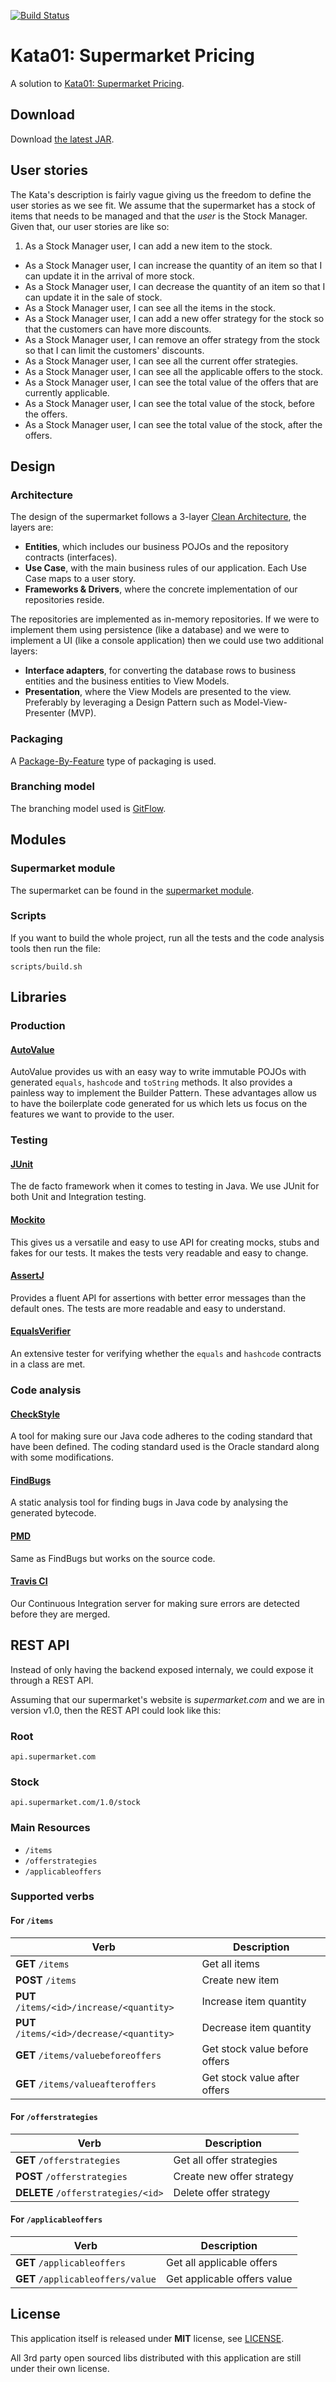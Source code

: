 [![Build Status](https://travis-ci.org/AkiKanellis/kata01-supermarket-pricing.svg?branch=develop)](https://travis-ci.org/AkiKanellis/kata01-supermarket-pricing)
# Kata01: Supermarket Pricing
A solution to [Kata01: Supermarket Pricing](http://codekata.com/kata/kata01-supermarket-pricing).

## Download
Download [the latest JAR][1].

## User stories
The Kata's description is fairly vague giving us the freedom to define the user stories as we see fit. We assume that
the supermarket has a stock of items that needs to be managed and that the *user* is the Stock Manager. Given that, our
user stories are like so:
 
 1. As a Stock Manager user, I can add a new item to the stock.
 - As a Stock Manager user, I can increase the quantity of an item so that I can update it in the arrival of more stock.
 - As a Stock Manager user, I can decrease the quantity of an item so that I can update it in the sale of stock.
 - As a Stock Manager user, I can see all the items in the stock.
 - As a Stock Manager user, I can add a new offer strategy for the stock so that the customers can have more discounts.
 - As a Stock Manager user, I can remove an offer strategy from the stock so that I can limit the customers' discounts.
 - As a Stock Manager user, I can see all the current offer strategies.
 - As a Stock Manager user, I can see all the applicable offers to the stock.
 - As a Stock Manager user, I can see the total value of the offers that are currently applicable.
 - As a Stock Manager user, I can see the total value of the stock, before the offers.
 - As a Stock Manager user, I can see the total value of the stock, after the offers.
 
## Design

### Architecture
The design of the supermarket follows a 3-layer [Clean Architecture](https://8thlight.com/blog/uncle-bob/2012/08/13/the-clean-architecture.html), the layers are:

- **Entities**, which includes our business POJOs and the repository contracts (interfaces).
- **Use Case**, with the main business rules of our application. Each Use Case maps to a user story.
- **Frameworks & Drivers**, where the concrete implementation of our repositories reside.

The repositories are implemented as in-memory repositories. If we were to implement them using persistence (like a
database) and we were to implement a UI (like a console application) then we could use two additional layers:

- **Interface adapters**, for converting the database rows to business entities and the business entities to View Models.
- **Presentation**, where the View Models are presented to the view. Preferably by leveraging a Design Pattern such as 
Model-View-Presenter (MVP).

### Packaging
A [Package-By-Feature](http://www.javapractices.com/topic/TopicAction.do?Id=205) type of packaging is used.

### Branching model
The branching model used is [GitFlow](http://nvie.com/posts/a-successful-git-branching-model/).

## Modules

### Supermarket module
The supermarket can be found in the [supermarket module](supermarket).

### Scripts
If you want to build the whole project, run all the tests and the code analysis tools then run the file:

`scripts/build.sh`

## Libraries

### Production

#### [AutoValue](https://github.com/google/auto)
AutoValue provides us with an easy way to write immutable POJOs with generated `equals`, `hashcode` and `toString`
methods. It also provides a painless way to implement the Builder Pattern. These advantages allow us to have the
boilerplate code generated for us which lets us focus on the features we want to provide to the user.

### Testing

#### [JUnit](http://junit.org/junit4/)
The de facto framework when it comes to testing in Java. We use JUnit for both Unit and Integration testing.

#### [Mockito](http://site.mockito.org/)
This gives us a versatile and easy to use API for creating mocks, stubs and fakes for our tests. It makes the tests
very readable and easy to change.

#### [AssertJ](http://joel-costigliola.github.io/assertj/)
Provides a fluent API for assertions with better error messages than the default ones. The tests are more readable
and easy to understand.

#### [EqualsVerifier](http://jqno.nl/equalsverifier/)
An extensive tester for verifying whether the `equals` and `hashcode` contracts in a class are met.

### Code analysis

#### [CheckStyle](http://checkstyle.sourceforge.net/)
A tool for making sure our Java code adheres to the coding standard that have been defined. The coding standard used is
the Oracle standard along with some modifications.

#### [FindBugs](http://findbugs.sourceforge.net/)
A static analysis tool for finding bugs in Java code by analysing the generated bytecode.

#### [PMD](https://pmd.github.io/)
Same as FindBugs but works on the source code.

#### [Travis CI](https://travis-ci.org/)
Our Continuous Integration server for making sure errors are detected before they are merged.

## REST API
Instead of only having the backend exposed internaly, we could expose it through a REST API.
  
Assuming that our supermarket's website is *supermarket.com* and we are in version v1.0, then the REST API could look
like this:

### Root
`api.supermarket.com`

### Stock
`api.supermarket.com/1.0/stock`

### Main Resources

- `/items`
- `/offerstrategies`
- `/applicableoffers`

### Supported verbs

#### For `/items`

| Verb                                      | Description                   |
|-------------------------------------------|-------------------------------|
| **GET** `/items`                          | Get all items                 |
| **POST** `/items`                         | Create new item               |
| **PUT** `/items/<id>/increase/<quantity>` | Increase item quantity        |
| **PUT** `/items/<id>/decrease/<quantity>` | Decrease item quantity        |
| **GET** `/items/valuebeforeoffers`        | Get stock value before offers |
| **GET** `/items/valueafteroffers`         | Get stock value after offers  |

#### For `/offerstrategies`

| Verb                                  | Description               |
|---------------------------------------|---------------------------|
| **GET** `/offerstrategies`            | Get all offer strategies  |
| **POST** `/offerstrategies`           | Create new offer strategy |
| **DELETE** `/offerstrategies/<id>`    | Delete offer strategy     |

#### For `/applicableoffers`

| Verb                              | Description                   |
|-----------------------------------|-------------------------------|
| **GET** `/applicableoffers`       | Get all applicable offers     |
| **GET** `/applicableoffers/value` | Get applicable offers value   |

## License
This application itself is released under **MIT** license, see [LICENSE](./LICENSE).

All 3rd party open sourced libs distributed with this application are still under their own license.

[1]: https://github.com/AkiKanellis/kata01-supermarket-pricing/releases/download/v1.0/supermarket-1.0.jar